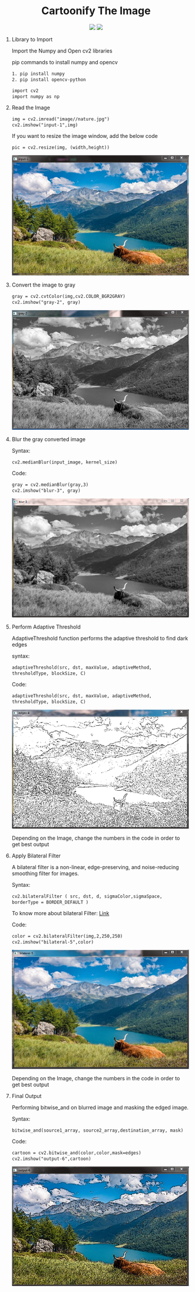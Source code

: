 <h1 align="center">Cartoonify The Image</h1>
<p align="center">
<img src="https://img.shields.io/badge/Python-FFD43B?style=for-the-badge&logo=python&logoColor=blue" />
<img src="https://img.shields.io/badge/OpenCV-27338e?style=for-the-badge&logo=OpenCV&logoColor=whit" />
</p>

1. Library to Import

    Import the Numpy and Open cv2 libraries
    
    pip commands to install numpy and opencv
    ```
    1. pip install numpy
    2. pip install opencv-python
    ```
    ```
    import cv2
    import numpy as np
    ```

2. Read the Image
    ```
    img = cv2.imread("image//nature.jpg")
    cv2.imshow("input-1",img)
    ```
    If you want to resize the image window, add the below code
    ```
    pic = cv2.resize(img, (width,height)) 
    ```
    ![Read Image](/image/input.PNG)

3. Convert the image to gray
    ```
    gray = cv2.cvtColor(img,cv2.COLOR_BGR2GRAY)
    cv2.imshow("gray-2", gray)
    ```
    ![Gray Image](/image/gray.PNG)

4. Blur the gray converted image

    Syntax:
    ```
    cv2.medianBlur(input_image, kernel_size)
    ```
    Code:
    ```
    gray = cv2.medianBlur(gray,3)
    cv2.imshow("blur-3", gray)
    ```
    ![Blur Image](/image/blur.PNG)
     
5. Perform Adaptive Threshold

    AdaptiveThreshold function performs the adaptive threshold to find dark edges

    syntax:
    ```
    adaptiveThreshold(src, dst, maxValue, adaptiveMethod, thresholdType, blockSize, C)
    ```
    Code:
    ```
    adaptiveThreshold(src, dst, maxValue, adaptiveMethod, thresholdType, blockSize, C)
    ```
    ![Adapative Threshold Image](/image/edges.PNG)

    Depending on the Image, change the numbers in the code in order to get best output

6. Apply Bilateral Filter

    A bilateral filter is a non-linear, edge-preserving, and noise-reducing smoothing filter for images.
    
    Syntax:
    ```
    cv2.bilateralFilter ( src, dst, d, sigmaColor,sigmaSpace, borderType = BORDER_DEFAULT )
    ```
    To know more about bilateral Filter:
    [Link](https://docs.opencv.org/4.x/d4/d86/group__imgproc__filter.html)

    Code:
    ```
    color = cv2.bilateralFilter(img,2,250,250)
    cv2.imshow("bilateral-5",color)
    ```
    ![Smooth Image](/image/bilateral.PNG)

    Depending on the Image, change the numbers in the code in order to get best output
    
7. Final Output

    Performing bitwise_and on blurred image and masking the edged image.

    Syntax:
    ```
    bitwise_and(source1_array, source2_array,destination_array, mask)
    ```

    Code:
    ```
    cartoon = cv2.bitwise_and(color,color,mask=edges)
    cv2.imshow("output-6",cartoon)
    ```
    ![Output](/image/output.PNG)





